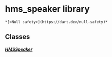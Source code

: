 


# hms_speaker library






    *[<Null safety>](https://dart.dev/null-safety)*





## Classes

##### [HMSSpeaker](../model_hms_speaker/HMSSpeaker-class.md)



 















